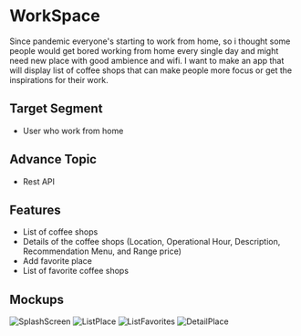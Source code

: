 # WorkSpace
Since pandemic everyone's starting to work from home, so i thought some people would get bored working from home every single day and might need new place with good ambience and wifi. I want to make an app that will display list of coffee shops that can make people more focus or get the inspirations for their work.
## Target Segment
- User who work from home
## Advance Topic
- Rest API
## Features
- List of coffee shops
- Details of the coffee shops (Location, Operational Hour, Description, Recommendation Menu, and Range price)
- Add favorite place
- List of favorite coffee shops
## Mockups
![SplashScreen](https://user-images.githubusercontent.com/56811810/144404750-483c6fc7-e883-43d2-9b15-6f7ef5bdeea6.png)
![ListPlace](https://user-images.githubusercontent.com/56811810/144404767-feaeebbf-f38c-4541-82fe-7a54eaaadc56.png)
![ListFavorites](https://user-images.githubusercontent.com/56811810/144404782-18ce2b70-faeb-4292-b256-e748ef5507e4.png)
![DetailPlace](https://user-images.githubusercontent.com/56811810/144404789-77770e0e-e313-4ae4-923e-4858fdd9518e.png)
